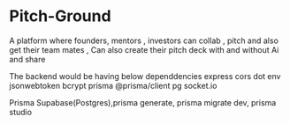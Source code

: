 # Pitch-Ground
A platform where founders, mentors , investors can collab , pitch and also get their team mates , Can also create their pitch deck with and without Ai and share 

The backend would be having below dependdencies 
express cors dot env jsonwebtoken bcrypt prisma @prisma/client pg socket.io

Prisma
Supabase(Postgres),prisma generate, prisma migrate dev, prisma studio


